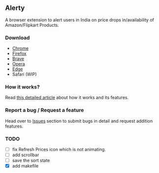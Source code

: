 ## Alerty
A browser extension to alert users in India on price drops in/availability of Amazon/Flipkart Products.

### Download
- [Chrome](https://chrome.google.com/webstore/detail/alerty/dgiijophonnffhikpbppaihmeialipoe?hl=en
)
- [Firefox](https://addons.mozilla.org/en-US/firefox/addon/alerty/
)
- [Brave](https://chrome.google.com/webstore/detail/alerty/dgiijophonnffhikpbppaihmeialipoe?hl=en)
- [Opera](https://chrome.google.com/webstore/detail/alerty/dgiijophonnffhikpbppaihmeialipoe?hl=en
)
- [Edge](https://microsoftedge.microsoft.com/addons/detail/alerty/bkmppchollpfckgdhpceammppkjjokjh
)
- Safari (WIP)

### How it works?
Read [this detailed article](https://mytrikks.blogspot.com/2023/04/alerty.html) about how it works and its features.

### Report a bug / Request a feature
Head over to [Issues](https://github.com/Vikasg7/UnQuote-for-Gmail/issues) section to submit bugs in detail and request addition features.

### TODO
- [ ] fix Refresh Prices icon which is not animating.
- [ ] add scrollbar
- [ ] save the sort state
- [x] add makefile